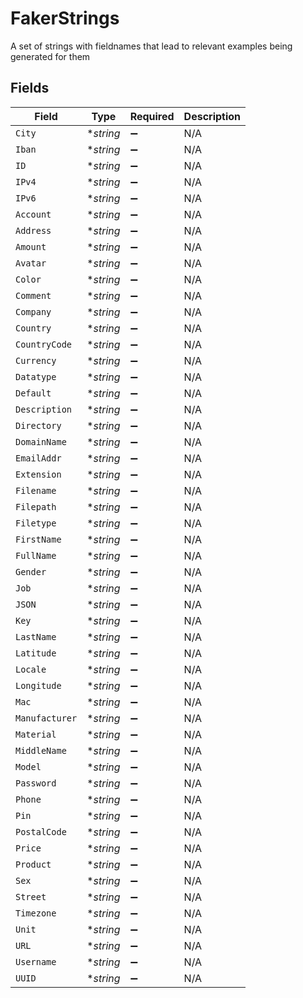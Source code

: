 # FakerStrings

A set of strings with fieldnames that lead to relevant examples being generated for them


## Fields

| Field              | Type               | Required           | Description        |
| ------------------ | ------------------ | ------------------ | ------------------ |
| `City`             | **string*          | :heavy_minus_sign: | N/A                |
| `Iban`             | **string*          | :heavy_minus_sign: | N/A                |
| `ID`               | **string*          | :heavy_minus_sign: | N/A                |
| `IPv4`             | **string*          | :heavy_minus_sign: | N/A                |
| `IPv6`             | **string*          | :heavy_minus_sign: | N/A                |
| `Account`          | **string*          | :heavy_minus_sign: | N/A                |
| `Address`          | **string*          | :heavy_minus_sign: | N/A                |
| `Amount`           | **string*          | :heavy_minus_sign: | N/A                |
| `Avatar`           | **string*          | :heavy_minus_sign: | N/A                |
| `Color`            | **string*          | :heavy_minus_sign: | N/A                |
| `Comment`          | **string*          | :heavy_minus_sign: | N/A                |
| `Company`          | **string*          | :heavy_minus_sign: | N/A                |
| `Country`          | **string*          | :heavy_minus_sign: | N/A                |
| `CountryCode`      | **string*          | :heavy_minus_sign: | N/A                |
| `Currency`         | **string*          | :heavy_minus_sign: | N/A                |
| `Datatype`         | **string*          | :heavy_minus_sign: | N/A                |
| `Default`          | **string*          | :heavy_minus_sign: | N/A                |
| `Description`      | **string*          | :heavy_minus_sign: | N/A                |
| `Directory`        | **string*          | :heavy_minus_sign: | N/A                |
| `DomainName`       | **string*          | :heavy_minus_sign: | N/A                |
| `EmailAddr`        | **string*          | :heavy_minus_sign: | N/A                |
| `Extension`        | **string*          | :heavy_minus_sign: | N/A                |
| `Filename`         | **string*          | :heavy_minus_sign: | N/A                |
| `Filepath`         | **string*          | :heavy_minus_sign: | N/A                |
| `Filetype`         | **string*          | :heavy_minus_sign: | N/A                |
| `FirstName`        | **string*          | :heavy_minus_sign: | N/A                |
| `FullName`         | **string*          | :heavy_minus_sign: | N/A                |
| `Gender`           | **string*          | :heavy_minus_sign: | N/A                |
| `Job`              | **string*          | :heavy_minus_sign: | N/A                |
| `JSON`             | **string*          | :heavy_minus_sign: | N/A                |
| `Key`              | **string*          | :heavy_minus_sign: | N/A                |
| `LastName`         | **string*          | :heavy_minus_sign: | N/A                |
| `Latitude`         | **string*          | :heavy_minus_sign: | N/A                |
| `Locale`           | **string*          | :heavy_minus_sign: | N/A                |
| `Longitude`        | **string*          | :heavy_minus_sign: | N/A                |
| `Mac`              | **string*          | :heavy_minus_sign: | N/A                |
| `Manufacturer`     | **string*          | :heavy_minus_sign: | N/A                |
| `Material`         | **string*          | :heavy_minus_sign: | N/A                |
| `MiddleName`       | **string*          | :heavy_minus_sign: | N/A                |
| `Model`            | **string*          | :heavy_minus_sign: | N/A                |
| `Password`         | **string*          | :heavy_minus_sign: | N/A                |
| `Phone`            | **string*          | :heavy_minus_sign: | N/A                |
| `Pin`              | **string*          | :heavy_minus_sign: | N/A                |
| `PostalCode`       | **string*          | :heavy_minus_sign: | N/A                |
| `Price`            | **string*          | :heavy_minus_sign: | N/A                |
| `Product`          | **string*          | :heavy_minus_sign: | N/A                |
| `Sex`              | **string*          | :heavy_minus_sign: | N/A                |
| `Street`           | **string*          | :heavy_minus_sign: | N/A                |
| `Timezone`         | **string*          | :heavy_minus_sign: | N/A                |
| `Unit`             | **string*          | :heavy_minus_sign: | N/A                |
| `URL`              | **string*          | :heavy_minus_sign: | N/A                |
| `Username`         | **string*          | :heavy_minus_sign: | N/A                |
| `UUID`             | **string*          | :heavy_minus_sign: | N/A                |